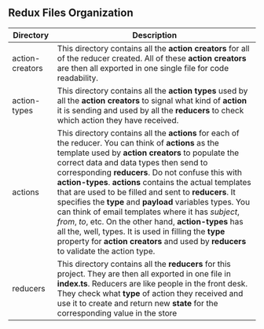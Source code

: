 ## Redux Files Organization

| Directory       | Description                                                                                                                                                                                                                                                                                                                                                                                                                                                                                                                                                                                                                                                                                                 |
| --------------- | ----------------------------------------------------------------------------------------------------------------------------------------------------------------------------------------------------------------------------------------------------------------------------------------------------------------------------------------------------------------------------------------------------------------------------------------------------------------------------------------------------------------------------------------------------------------------------------------------------------------------------------------------------------------------------------------------------------- |
| action-creators | This directory contains all the **action creators** for all of the reducer created. All of these **action creators** are then all exported in one single file for code readability.                                                                                                                                                                                                                                                                                                                                                                                                                                                                                                                         |
| action-types    | This directory contains all the **action types** used by all the **action creators** to signal what kind of **action** it is sending and used by all the **reducers** to check which action they have received.                                                                                                                                                                                                                                                                                                                                                                                                                                                                                             |
| actions         | This directory contains all the **actions** for each of the reducer. You can think of **actions** as the template used by **action creators** to populate the correct data and data types then send to corresponding **reducers**. Do not confuse this with **action-types**. **actions** contains the actual templates that are used to be filled and sent to **reducers**. It specifies the **type** and **payload** variables types. You can think of email templates where it has _subject_, _from_, _to_, etc. On the other hand, **action-types** has all the, well, types. It is used in filling the **type** property for **action creators** and used by **reducers** to validate the action type. |
| reducers        | This directory contains all the **reducers** for this project. They are then all exported in one file in **index.ts**. Reducers are like people in the front desk. They check what **type** of action they received and use it to create and return new **state** for the corresponding value in the store                                                                                                                                                                                                                                                                                                                                                                                                  |
